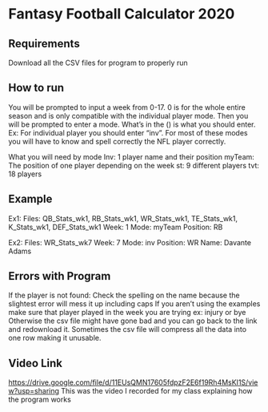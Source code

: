 # Fantasy Football Calculator 2020

## Requirements
Download all the CSV files for program to properly run

## How to run
You will be prompted to input a week from 0-17. 0 is for the whole entire season and is only compatible with the individual player mode. Then you will be prompted to enter a mode. What’s in the () is what you should enter. Ex: For individual player you should enter “inv”. For most of these modes you will have to know and spell correctly the NFL player correctly. 

What you will need by mode
Inv: 1 player name and their position
myTeam: The position of one player depending on the week
st: 9 different players
tvt: 18 players

## Example
Ex1:
Files: QB_Stats_wk1, RB_Stats_wk1, WR_Stats_wk1, TE_Stats_wk1, K_Stats_wk1, DEF_Stats_wk1
Week: 1
Mode: myTeam
Position: RB

Ex2:
Files: WR_Stats_wk7
Week: 7
Mode: inv
Position: WR
Name: Davante Adams

## Errors with Program
If the player is not found:
Check the spelling on the name because the slightest error will mess it up including caps
If you aren’t using the examples make sure that player played in the week you are trying ex: injury or bye
Otherwise the csv file might have gone bad and you can go back to the link and redownload it. Sometimes the csv file will compress all the data into one row making it unusable.

## Video Link
https://drive.google.com/file/d/11EUsQMN17605fdpzF2E6f19Rh4MsKI1S/view?usp=sharing
This was the video I recorded for my class explaining how the program works

